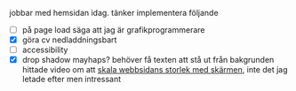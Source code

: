 jobbar med hemsidan idag. tänker implementera följande
 - [ ] på page load säga att jag är grafikprogrammerare
 - [x] göra cv nedladdningsbart
 - [ ] accessibility
 - [x] drop shadow mayhaps? behöver få texten att stå ut från bakgrunden
hittade video om att [skala webbsidans storlek med skärmen](https://youtu.be/uDAaSJfswPE?si=-v7Z5zpyM9DdXy3S), inte det jag letade efter men intressant